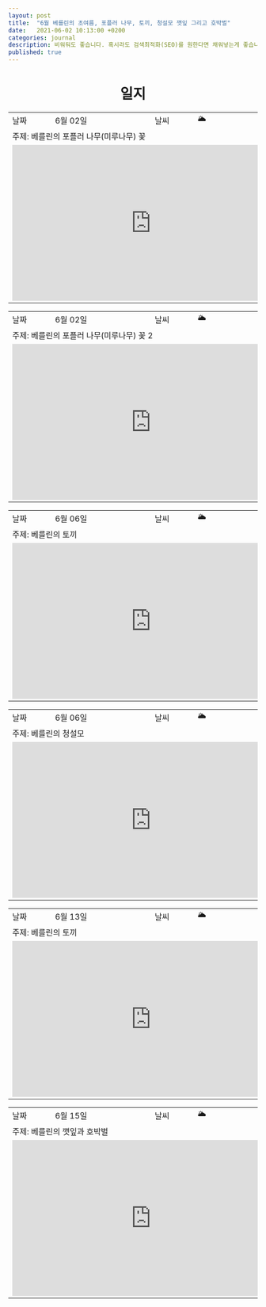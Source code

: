 ```yaml
---
layout: post
title:  "6월 베를린의 초여름, 포플러 나무, 토끼, 청설모 깻잎 그리고 호박벌"
date:   2021-06-02 10:13:00 +0200
categories: journal
description: 비워둬도 좋습니다. 혹시라도 검색최적화(SEO)를 원한다면 채워넣는게 좋습니다.
published: true
---
```

 
<h1 style='text-align:center;font-weight:bold;'>일지</h1>

<table>

  <tr>
    <td style="width: 15%;" >날짜</td>
    <td style="width: 35%;" >6월 02일</td>
    <td style="width: 15%;" >날씨</td>
    <td style="width: 35%;" >&#127781; </td>
  </tr>
  <tr><td colspan=4> 주제: 베를린의 포플러 나무(미루나무) 꽃 </td></tr>
  <tr><td colspan=4> 
<iframe width="560" height="315" src="https://www.youtube.com/embed/vfzmLzdUX_g" title="YouTube video player" frameborder="0" allow="accelerometer; autoplay; clipboard-write; encrypted-media; gyroscope; picture-in-picture" allowfullscreen></iframe>
</td></tr>
</table>

<table>

  <tr>
    <td style="width: 15%;" >날짜</td>
    <td style="width: 35%;" >6월 02일</td>
    <td style="width: 15%;" >날씨</td>
    <td style="width: 35%;" >&#127781; </td>
  </tr>
  <tr><td colspan=4> 주제: 베를린의 포플러 나무(미루나무) 꽃 2</td></tr>
  <tr><td colspan=4> 
<iframe width="560" height="315" src="https://www.youtube.com/embed/TRB7KEa2RNE" title="YouTube video player" frameborder="0" allow="accelerometer; autoplay; clipboard-write; encrypted-media; gyroscope; picture-in-picture" allowfullscreen></iframe>
</td></tr>
</table>

<table>

  <tr>
    <td style="width: 15%;" >날짜</td>
    <td style="width: 35%;" >6월 06일</td>
    <td style="width: 15%;" >날씨</td>
    <td style="width: 35%;" >&#127781; </td>
  </tr>
  <tr><td colspan=4> 주제: 베를린의 토끼 </td></tr>
  <tr><td colspan=4> 
<iframe width="560" height="315" src="https://www.youtube.com/embed/r0_dBDS7zhs" title="YouTube video player" frameborder="0" allow="accelerometer; autoplay; clipboard-write; encrypted-media; gyroscope; picture-in-picture" allowfullscreen></iframe>
</td></tr>
</table>

<table>

  <tr>
    <td style="width: 15%;" >날짜</td>
    <td style="width: 35%;" >6월 06일</td>
    <td style="width: 15%;" >날씨</td>
    <td style="width: 35%;" >&#127781; </td>
  </tr>
  <tr><td colspan=4> 주제: 베를린의 청설모 </td></tr>
  <tr><td colspan=4> 
<iframe width="560" height="315" src="https://www.youtube.com/embed/DaWTltiQAUs" title="YouTube video player" frameborder="0" allow="accelerometer; autoplay; clipboard-write; encrypted-media; gyroscope; picture-in-picture" allowfullscreen></iframe>
</td></tr>
</table>

<table>

  <tr>
    <td style="width: 15%;" >날짜</td>
    <td style="width: 35%;" >6월 13일</td>
    <td style="width: 15%;" >날씨</td>
    <td style="width: 35%;" >&#127781; </td>
  </tr>
  <tr><td colspan=4> 주제: 베를린의 토끼 </td></tr>
  <tr><td colspan=4> 
<iframe width="560" height="315" src="https://www.youtube.com/embed/rXPmFdm1rPQ" title="YouTube video player" frameborder="0" allow="accelerometer; autoplay; clipboard-write; encrypted-media; gyroscope; picture-in-picture" allowfullscreen></iframe>
</td></tr>
</table>

<table>

  <tr>
    <td style="width: 15%;" >날짜</td>
    <td style="width: 35%;" >6월 15일</td>
    <td style="width: 15%;" >날씨</td>
    <td style="width: 35%;" >&#127781; </td>
  </tr>
  <tr><td colspan=4> 주제: 베를린의 깻잎과 호박벌  </td></tr>
  <tr><td colspan=4> 
<iframe width="560" height="315" src="https://www.youtube.com/embed/Ik_ySzEvucU" title="YouTube video player" frameborder="0" allow="accelerometer; autoplay; clipboard-write; encrypted-media; gyroscope; picture-in-picture" allowfullscreen></iframe>
</td></tr>
</table>



